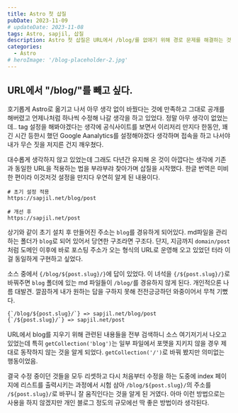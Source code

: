 ```yaml
---
title: Astro 첫 삽질
pubDate: 2023-11-09
# updateDate: 2023-11-08
tags: Astro, sapjil, 삽질
description: Astro 첫 삽질은 URL에서 /blog/를 없애기 위해 경로 문제를 해결하는 것이었다.
categories:
  - Astro
# heroImage: '/blog-placeholder-2.jpg'
---
```


## URL에서 "/blog/"를 빼고 싶다.

호기롭게 Astro로 옮기고 나서 아무 생각 없이 바꿨다는 것에 만족하고 그대로 공개를 해버렸고 언제나처럼 하나씩 수정해 나갈 생각을 하고 있었다. 정말 아무 생각이 없었는데.. tag 설정을 해봐야겠다는 생각에 공식사이트를 보면서 이리저리 만지다 한동안, 꽤 긴 시간 등한시 했던 Google Aanalytics를 설정해야겠다 생각하며 접속을 하고 나서야 내가 무슨 짓을 저지른 건지 깨우쳤다.

대수롭게 생각하지 않고 있었는데 그래도 다년간 유지해 온 것이 아깝다는 생각에 기존과 동일한 URL을 적용하는 법을 부랴부랴 찾아가며 삽질을 시작했다. 한글 번역은 미비한 편이라 이것저것 설정을 만지다 우연히 알게 된 내용이다.

```
# 초기 설정 적용
https://sapjil.net/blog/post

# 개선 후
https://sapjil.net/post

```

상기와 같이 초기 설치 후 만들어진 주소는 `blog`를 경유하게 되어있다. md파일을 관리하는 폴더가 `blog`로 되어 있어서 당연한 구조라면 구조다. 단지, 지금까지 `domain/post`처럼 도메인 이후에 바로 포스팅 주소가 오는 형식의 URL로 운영해 오고 있었던 터라 이걸 동일하게 구현하고 싶었다.

소스 중에서 `{/blog/${post.slug}/}`에 답이 있었다. 이 녀석을
`{/${post.slug}/}`로 바꿔주면 `blog` 폴더에 있는 md 파일들이 `/blog/`를 경유하지 않게 된다. 개인적으론 나름 대발견. 깔끔하게 내가 원하는 답을 구하지 못해 전전긍긍하던 와중이어서 무척 기뻤다.

```txt
{`/blog/${post.slug}/`} => sapjil.net/blog/post
{`/${post.slug}/`} => sapjil.net/post
```

URL에서 blog를 지우기 위해 관련된 내용들을 전부 검색하니 소스 여기저기서 나오고 있었는데 특히 `getCollection('blog')`는 일부 파일에서 포맷을 지키지 않을 경우 제대로 동작하지 않는 것을 알게 되었다. `getCollection('/')`로 바꿔 봤지만 의미없는 행동이었음.

결국 수정 중이던 것들을 모두 리셋하고 다시 처음부터 수정을 하는 도중에 index 페이지에 리스트를 출력시키는 과정에서 시험 삼아 `/blog/${post.slug}/`의 주소를 `/${post.slug}/`로 바꾸니 잘 움직인다는 것을 알게 된 거였다. 아마 이런 방법으로는 사용을 하지 않겠지만 개인 블로그 정도의 규모에선 딱 좋은 방법이라 생각된다.
